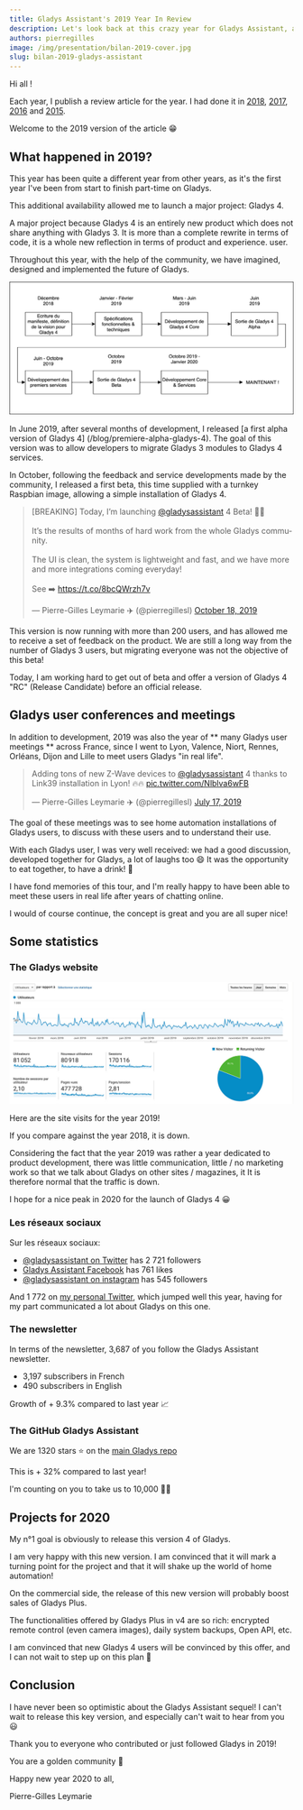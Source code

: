 ```yaml
---
title: Gladys Assistant's 2019 Year In Review
description: Let's look back at this crazy year for Gladys Assistant, and see what's next for 2020
authors: pierregilles
image: /img/presentation/bilan-2019-cover.jpg
slug: bilan-2019-gladys-assistant
---
```


Hi all !

Each year, I publish a review article for the year. I had done it in [2018](/blog/bilan-2018-pour-gladys-assistant), [2017](/blog/bilan-gladys-2017), [2016](/blog/bilan-annee-2016) and [2015](/blog/bilan-2015-et-projets-pour-2016).

Welcome to the 2019 version of the article 😁

<!--truncate-->

## What happened in 2019?

This year has been quite a different year from other years, as it's the first year I've been from start to finish part-time on Gladys.

This additional availability allowed me to launch a major project: Gladys 4.

A major project because Gladys 4 is an entirely new product which does not share anything with Gladys 3. It is more than a complete rewrite in terms of code, it is a whole new reflection in terms of product and experience. user.

Throughout this year, with the help of the community, we have imagined, designed and implemented the future of Gladys.

![Program of 2019](../static/img/articles/fr/bilan-2019/2019-schedule.png)

In June 2019, after several months of development, I released [a first alpha version of Gladys 4] (/blog/premiere-alpha-gladys-4). The goal of this version was to allow developers to migrate Gladys 3 modules to Gladys 4 services.

In October, following the feedback and service developments made by the community, I released a first beta, this time supplied with a turnkey Raspbian image, allowing a simple installation of Gladys 4.

<blockquote class="twitter-tweet"><p lang="en" dir="ltr">[BREAKING] Today, I’m launching <a href="https://twitter.com/gladysassistant?ref_src=twsrc%5Etfw">@gladysassistant</a> 4 Beta! 🚀🚀<br/><br/>It’s the results of months of hard work from the whole Gladys community.<br/><br/>The UI is clean, the system is lightweight and fast, and we have more and more integrations coming everyday!<br/><br/>See ➡️ <a href="https://t.co/8bcQWrzh7v">https://t.co/8bcQWrzh7v</a></p>&mdash; Pierre-Gilles Leymarie ✈️ (@pierregillesl) <a href="https://twitter.com/pierregillesl/status/1185254263309635585?ref_src=twsrc%5Etfw">October 18, 2019</a></blockquote> <script async src="https://platform.twitter.com/widgets.js" charset="utf-8"></script>

This version is now running with more than 200 users, and has allowed me to receive a set of feedback on the product. We are still a long way from the number of Gladys 3 users, but migrating everyone was not the objective of this beta!

Today, I am working hard to get out of beta and offer a version of Gladys 4 "RC" (Release Candidate) before an official release.

## Gladys user conferences and meetings

In addition to development, 2019 was also the year of ** many Gladys user meetings ** across France, since I went to Lyon, Valence, Niort, Rennes, Orléans, Dijon and Lille to meet users Gladys "in real life".

<blockquote class="twitter-tweet"><p lang="en" dir="ltr">Adding tons of new Z-Wave devices to <a href="https://twitter.com/gladysassistant?ref_src=twsrc%5Etfw">@gladysassistant</a> 4 thanks to Link39 installation in Lyon! 🔥🔥 <a href="https://t.co/Nlblva6wFB">pic.twitter.com/Nlblva6wFB</a></p>&mdash; Pierre-Gilles Leymarie ✈️ (@pierregillesl) <a href="https://twitter.com/pierregillesl/status/1151594985717948416?ref_src=twsrc%5Etfw">July 17, 2019</a></blockquote> <script async src="https://platform.twitter.com/widgets.js" charset="utf-8"></script>

The goal of these meetings was to see home automation installations of Gladys users, to discuss with these users and to understand their use.

With each Gladys user, I was very well received: we had a good discussion, developed together for Gladys, a lot of laughs too 😄 It was the opportunity to eat together, to have a drink! 🍻

I have fond memories of this tour, and I'm really happy to have been able to meet these users in real life after years of chatting online.

I would of course continue, the concept is great and you are all super nice!

## Some statistics

### The Gladys website

![Trafic sur le site 2019](../static/img/articles/fr/bilan-2019/traffic.jpg)

Here are the site visits for the year 2019!

If you compare against the year 2018, it is down.

Considering the fact that the year 2019 was rather a year dedicated to product development, there was little communication, little / no marketing work so that we talk about Gladys on other sites / magazines, it It is therefore normal that the traffic is down.

I hope for a nice peak in 2020 for the launch of Gladys 4 😀

### Les réseaux sociaux

Sur les réseaux sociaux:

- [@gladysassistant on Twitter](https://twitter.com/gladysassistant) has 2 721 followers
- [Gladys Assistant Facebook](https://www.facebook.com/gladysassistant) has 761 likes
- [@gladysassistant on instagram](https://www.instagram.com/gladysassistant) has 545 followers

And 1 772 on [my personal Twitter](https://twitter.com/pierregillesl), which jumped well this year, having for my part communicated a lot about Gladys on this one.

### The newsletter

In terms of the newsletter, 3,687 of you follow the Gladys Assistant newsletter.

- 3,197 subscribers in French
- 490 subscribers in English

Growth of + 9.3% compared to last year 📈

### The GitHub Gladys Assistant

We are 1320 stars ⭐ on the [main Gladys repo](https://github.com/GladysAssistant/Gladys)

This is + 32% compared to last year!

I'm counting on you to take us to 10,000 🚀🚀

## Projects for 2020

My n°1 goal is obviously to release this version 4 of Gladys.

I am very happy with this new version. I am convinced that it will mark a turning point for the project and that it will shake up the world of home automation!

On the commercial side, the release of this new version will probably boost sales of Gladys Plus.

The functionalities offered by Gladys Plus in v4 are so rich: encrypted remote control (even camera images), daily system backups, Open API, etc.

I am convinced that new Gladys 4 users will be convinced by this offer, and I can not wait to step up on this plan 🙂

## Conclusion

I have never been so optimistic about the Gladys Assistant sequel! I can't wait to release this key version, and especially can't wait to hear from you 😃

Thank you to everyone who contributed or just followed Gladys in 2019!

You are a golden community 🏅

Happy new year 2020 to all,

Pierre-Gilles Leymarie
